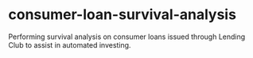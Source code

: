 # consumer-loan-survival-analysis
Performing survival analysis on consumer loans issued through Lending Club to assist in automated investing.
